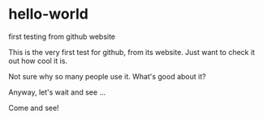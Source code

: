 # hello-world
first testing from github website

This is the very first test for github, from its website. Just want to check it out how cool it is.

Not sure why so many people use it. What's good about it?

Anyway, let's wait and see ...

Come and see!

